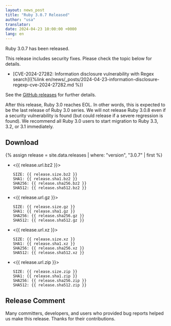 ```yaml
---
layout: news_post
title: "Ruby 3.0.7 Released"
author: "usa"
translator:
date: 2024-04-23 10:00:00 +0000
lang: en
---
```


Ruby 3.0.7 has been released.

This release includes security fixes.
Please check the topic below for details.

* [CVE-2024-27282: Information disclosure vulnerability with Regex search]({%link en/news/_posts/2024-04-23-information-disclosure-regexp-cve-2024-27282.md %})

See the [GitHub releases](https://github.com/ruby/ruby/releases/tag/v3_0_7) for further details.

After this release, Ruby 3.0 reaches EOL. In other words, this is expected to be the last release of Ruby 3.0 series.
We will not release Ruby 3.0.8 even if a security vulnerability is found (but could release if a severe regression is found).
We recommend all Ruby 3.0 users to start migration to Ruby 3.3, 3.2, or 3.1 immediately.

## Download

{% assign release = site.data.releases | where: "version", "3.0.7" | first %}

* <{{ release.url.bz2 }}>

      SIZE: {{ release.size.bz2 }}
      SHA1: {{ release.sha1.bz2 }}
      SHA256: {{ release.sha256.bz2 }}
      SHA512: {{ release.sha512.bz2 }}

* <{{ release.url.gz }}>

      SIZE: {{ release.size.gz }}
      SHA1: {{ release.sha1.gz }}
      SHA256: {{ release.sha256.gz }}
      SHA512: {{ release.sha512.gz }}

* <{{ release.url.xz }}>

      SIZE: {{ release.size.xz }}
      SHA1: {{ release.sha1.xz }}
      SHA256: {{ release.sha256.xz }}
      SHA512: {{ release.sha512.xz }}

* <{{ release.url.zip }}>

      SIZE: {{ release.size.zip }}
      SHA1: {{ release.sha1.zip }}
      SHA256: {{ release.sha256.zip }}
      SHA512: {{ release.sha512.zip }}

## Release Comment

Many committers, developers, and users who provided bug reports helped us make this release.
Thanks for their contributions.
